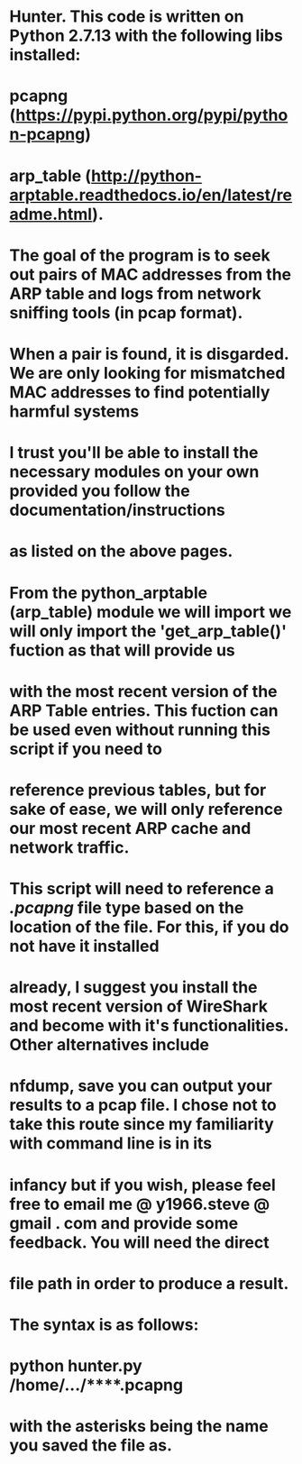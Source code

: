 # Hunter. This code is written on Python 2.7.13 with the following libs installed: 
# pcapng (https://pypi.python.org/pypi/python-pcapng)
# arp_table (http://python-arptable.readthedocs.io/en/latest/readme.html). 

# The goal of the program is to seek out pairs of MAC addresses from the ARP table and logs from network sniffing tools (in pcap format).
# When a pair is found, it is disgarded. We are only looking for mismatched MAC addresses to find potentially harmful systems

# I trust you'll be able to install the necessary modules on your own provided you follow the documentation/instructions
# as listed on the above pages.

# From the python_arptable (arp_table) module we will import we will only import the 'get_arp_table()' fuction as that will provide us
# with the most recent version of the ARP Table entries. This fuction can be used even without running this script if you need to
# reference previous tables, but for sake of ease, we will only reference our most recent ARP cache and network traffic.

# This script will need to reference a *.pcapng* file type based on the location of the file. For this, if you do not have it installed
# already, I suggest you install the most recent version of WireShark and become with it's functionalities. Other alternatives include
# nfdump, save you can output your results to a pcap file. I chose not to take this route since my familiarity with command line is in its
# infancy but if you wish, please feel free to email me @ y1966.steve @ gmail . com and provide some feedback. You will need the direct
# file path in order to produce a result.

# The syntax is as follows: 

# python hunter.py /home/.../****.pcapng
# with the asterisks being the name you saved the file as.
